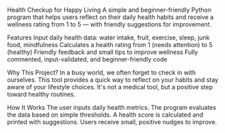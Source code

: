 Health Checkup for Happy Living
A simple and beginner-friendly Python program that helps users reflect on their daily health habits and receive a wellness rating from 1 to 5 — with friendly suggestions for improvement.

Features
Input daily health data: water intake, fruit, exercise, sleep, junk food, mindfulness
Calculates a health rating from 1 (needs attention) to 5 (healthy)
Friendly feedback and small tips to improve wellness
Fully commented, input-validated, and beginner-friendly code

 Why This Project?
In a busy world, we often forget to check in with ourselves. This tool provides a quick way to reflect on your habits and stay aware of your lifestyle choices. It's not a medical tool, but a positive step toward healthy routines.

 How It Works
The user inputs daily health metrics.
The program evaluates the data based on simple thresholds.
A health score is calculated and printed with suggestions.
Users receive small, positive nudges to improve.
